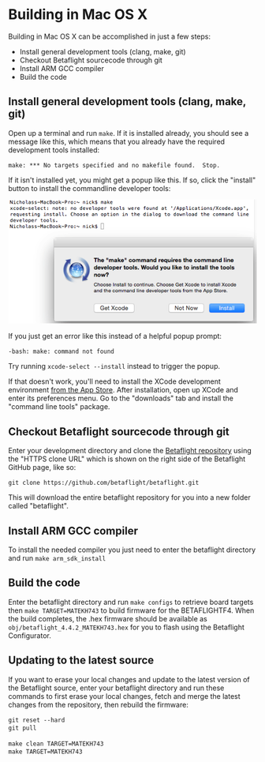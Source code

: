 # Building in Mac OS X

Building in Mac OS X can be accomplished in just a few steps:

- Install general development tools (clang, make, git)
- Checkout Betaflight sourcecode through git
- Install ARM GCC compiler
- Build the code

## Install general development tools (clang, make, git)

Open up a terminal and run `make`. If it is installed already, you should see a message like this, which means that you
already have the required development tools installed:

```
make: *** No targets specified and no makefile found.  Stop.
```

If it isn't installed yet, you might get a popup like this. If so, click the "install" button to install the commandline
developer tools:

![Prompt to install developer tools](assets/mac-prompt-tools-install.png)

If you just get an error like this instead of a helpful popup prompt:

```
-bash: make: command not found
```

Try running `xcode-select --install` instead to trigger the popup.

If that doesn't work, you'll need to install the XCode development environment [from the App Store][]. After
installation, open up XCode and enter its preferences menu. Go to the "downloads" tab and install the
"command line tools" package.

[from the app store]: https://itunes.apple.com/us/app/xcode/id497799835

## Checkout Betaflight sourcecode through git

Enter your development directory and clone the [Betaflight repository][] using the "HTTPS clone URL" which is shown on
the right side of the Betaflight GitHub page, like so:

```
git clone https://github.com/betaflight/betaflight.git
```

This will download the entire betaflight repository for you into a new folder called "betaflight".

[betaflight repository]: https://github.com/betaflight/betaflight

## Install ARM GCC compiler

To install the needed compiler you just need to enter the betaflight directory and run `make arm_sdk_install`

## Build the code

Enter the betaflight directory and run `make configs` to retrieve board targets then `make TARGET=MATEKH743` to
 build firmware for the BETAFLIGHTF4. When the build completes, the .hex firmware should be available as 
 `obj/betaflight_4.4.2_MATEKH743.hex` for you to flash using the Betaflight Configurator.

## Updating to the latest source

If you want to erase your local changes and update to the latest version of the Betaflight source, enter your
betaflight directory and run these commands to first erase your local changes, fetch and merge the latest
changes from the repository, then rebuild the firmware:

```
git reset --hard
git pull

make clean TARGET=MATEKH743
make TARGET=MATEKH743
```
